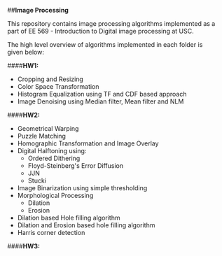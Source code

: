 ##**Image Processing**

This repository contains image processing algorithms implemented as a   
part of EE 569 - Introduction to Digital image processing at USC.  

The high level overview of algorithms implemented in each folder is   
given below:  

####**HW1:**   
* Cropping and Resizing    
* Color Space Transformation    
* Histogram Equalization using TF and CDF based approach  
* Image Denoising using Median filter, Mean filter and NLM  

####**HW2:**
* Geometrical Warping  
* Puzzle Matching 
* Homographic Transformation and Image Overlay
* Digital Halftoning using:    
    * Ordered Dithering
    * Floyd-Steinberg's Error Diffusion
    * JJN
    * Stucki
* Image Binarization using simple thresholding
* Morphological Processing
    * Dilation
    * Erosion
* Dilation based Hole filling algorithm
* Dilation and Erosion based hole filling algorithm
* Harris corner detection

####**HW3:**




